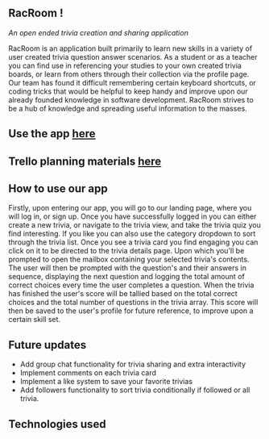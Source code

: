 ## RacRoom !
_An open ended trivia creation and sharing application_

RacRoom is an application built primarily to learn new skills in a variety of user created trivia question answer scenarios. As a student or as a teacher you can find use in referencing your studies to your own created trivia boards, or learn from others through their collection via the profile page. Our team has found it difficult remembering certain keyboard shortcuts, or coding tricks that would be helpful to keep handy and improve upon our already founded knowledge in software development. RacRoom strives to be a hub of knowledge and spreading useful information to the masses.

## Use the app [here](https://racroom.netlify.app/)
## Trello planning materials [here](https://trello.com/b/1ROgL0md/racroom)

## How to use our app
Firstly, upon entering our app, you will go to our landing page, where you will log in, or sign up. Once you have successfully logged in you can either create a new trivia, or navigate to the trivia view, and take the trivia quiz you find interesting. If you like you can also use the category dropdown to sort through the trivia list. Once you see a trivia card you find engaging you can click on it to be directed to the trivia details page. Upon which you'll be prompted to open the mailbox containing your selected trivia's contents. The user will then be prompted with the question's and their answers in sequence, displaying the next question and logging the total amount of correct choices every time the user completes a question. When the trivia has finished the user's score will be tallied based on the total correct choices and the total number of questions in the trivia array. This score will then be saved to the user's profile for future reference, to improve upon a certain skill set.

## Future updates

- Add group chat functionality for trivia sharing and extra interactivity
- Implement comments on each trivia card
- Implement a like system to save your favorite trivias
- Add followers functionality to sort trivia conditionally if followed or all trivia.

## Technologies used

